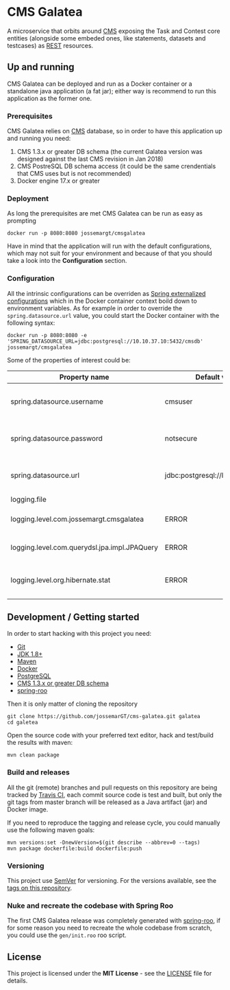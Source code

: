 # CMS Galatea

A microservice that orbits around [CMS](https://github.com/cms-dev/cms) exposing
the Task and Contest core entities (alongside some embeded ones, like
statements, datasets and testcases) as [REST](https://en.wikipedia.org/wiki/Representational_state_transfer)
resources.

## Up and running

CMS Galatea can be deployed and run as a Docker container or a standalone java
application (a fat jar); either way is recommend to run this application as 
the former one.

### Prerequisites

CMS Galatea relies on [CMS](https://github.com/cms-dev/cms) database, so in 
order to have this application up and running you need:

1. CMS 1.3.x or greater DB schema (the current Galatea version was designed against the last CMS revision in Jan 2018)
2. CMS PostreSQL DB schema access (it could be the same crendentials that CMS uses but is not recommended)
3. Docker engine 17.x or greater

### Deployment

As long the prerequisites are met CMS Galatea can be run as easy as prompting

```shell
docker run -p 8080:8080 jossemargt/cmsgalatea
```

Have in mind that the application will run with the default configurations,
which may not suit for your environment and because of that you should take a
look into the **Configuration** section.

### Configuration

All the intrinsic configurations can be overriden as [Spring externalized
configurations](https://docs.spring.io/spring-boot/docs/current/reference/html/boot-features-external-config.html)
which in the Docker container context boild down to environment variables. As
for example in order to override the `spring.datasource.url` value, you could
start the Docker container with the following syntax:

```shell
docker run -p 8080:8080 -e 'SPRING_DATASOURCE_URL=jdbc:postgresql://10.10.37.10:5432/cmsdb' jossemargt/cmsgalatea
```

Some of the properties of interest could be:

Property name | Default value | Description
--- | --- | ---
spring.datasource.username | cmsuser | JDBC + PostgreSQL datasource username
spring.datasource.password | notsecure | JDBC + PostgreSQL datasource password
spring.datasource.url | jdbc:postgresql://localhost:5432 | JDBC + PostgreSQL datasource URL
logging.file | | Logging file
logging.level.com.jossemargt.cmsgalatea | ERROR | Application logging level
logging.level.com.querydsl.jpa.impl.JPAQuery | ERROR |JPA query logging level
logging.level.org.hibernate.stat | ERROR | Hibernate stats logging level

## Development / Getting started

In order to start hacking with this project you need:

- [Git](https://git-scm.com/)
- [JDK 1.8+](http://www.oracle.com/technetwork/java/javase/downloads)
- [Maven](https://maven.apache.org/)
- [Docker](https://www.docker.com/community-edition)
- [PostgreSQL](https://www.postgresql.org/)
- [CMS 1.3.x or greater DB schema](https://github.com/cms-dev/cms/tree/d930038459287d5d9858c16ee94340d248c37130)
- [spring-roo](https://projects.spring.io/spring-roo/)

Then it is only matter of cloning the repository

```shell
git clone https://github.com/jossemarGT/cms-galatea.git galatea
cd galetea
```

Open the source code with your preferred text editor, hack and test/build the
results with maven:

```shell
mvn clean package
```

### Build and releases

All the git (remote) branches and pull requests on this repository are being
tracked by [Travis CI](https://travis-ci.org), each commit source code is test
and built, but only the git tags from master branch will be released as a Java
artifact (jar) and Docker image.

If you need to reproduce the tagging and release cycle, you could manually use
the following maven goals: 

```shell
mvn versions:set -DnewVersion=$(git describe --abbrev=0 --tags)
mvn package dockerfile:build dockerfile:push
```

### Versioning

This project use [SemVer](http://semver.org/) for versioning. For the versions
available, see the [tags on this repository](https://github.com/jossemargt/cms-galatea/tags).

### Nuke and recreate the codebase with Spring Roo

The first CMS Galatea release was completely generated with [spring-roo](https://projects.spring.io/spring-roo/),
if for some reason you need to recreate the whole codebase from scratch, you
could use the `gen/init.roo` roo script.

## License

This project is licensed under the **MIT License** - see the [LICENSE](LICENSE)
file for details.
